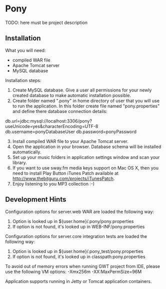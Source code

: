 Pony
====

TODO: here must be project description

Installation
------------

What you will need:

* compiled WAR file
* Apache Tomcat server
* MySQL database

Installation steps:

1. Create MySQL database. Give a user all permissions for your newly created database to make automatic installation possible.
2. Create folder named ".pony" in home directory of user that you will use to run the application. In this folder create file named "pony.properties" and define there database connection details:

db.url=jdbc:mysql://localhost:3306/pony?useUnicode=yes&characterEncoding=UTF-8
db.username=ponyDatabaseUser
db.password=ponyPassword

3. Install compiled WAR file to your Apache Tomcat server.
4. Open the application in your browser. Database schema will be installed automatically.
5. Set up your music folders in application settings window and scan your library.
6. If you want to use sway.fm media keys support on Mac OS X, then you need to install Play Button iTunes Patch available at http://www.thebitguru.com/projects/iTunesPatch.
7. Enjoy listening to you MP3 collection :-)

Development Hints
-----------------

Configuration options for server.web WAR are loaded the following way:

1. Option is looked up in ${user.home}/.pony/pony.properties
2. If option is not found, it's looked up in WEB-INF/pony.properties

Configuration options for server.core integration tests are loaded the following way:

1. Option is looked up in ${user.home}/.pony\_test/pony.properties
2. If option is not found, it's looked up in classpath:pony.properties

To avoid out of memory errors when running GWT project from IDE, please use the following VM options: -Xmx256m -XX:MaxPermSize=96M

Application supports running in Jetty or Tomcat application containers.
